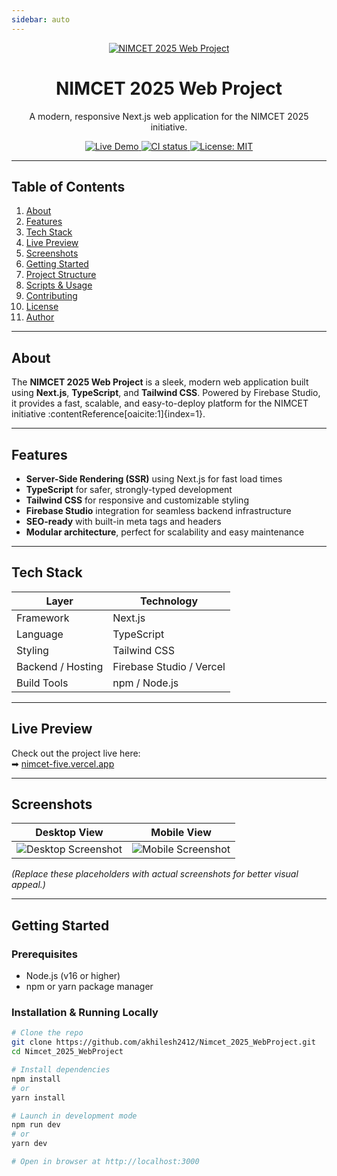 ```yaml
---
sidebar: auto
---
```


<p align="center">
  <a href="https://nimcet-five.vercel.app" target="_blank">
    <img src="https://i.postimg.cc/xTD53D8Q/20250813-102906.png" alt="NIMCET 2025 Web Project" />
  </a>
</p>

<h1 align="center">NIMCET 2025 Web Project</h1>
<p align="center">A modern, responsive Next.js web application for the NIMCET 2025 initiative.</p>

<p align="center">
  <a href="https://nimcet-five.vercel.app" target="_blank">
    <img alt="Live Demo" src="https://img.shields.io/badge/Live-Demo-blue?style=for-the-badge&logo=vercel" />
  </a>
  <a href="https://github.com/akhilesh2412/Nimcet_2025_WebProject/actions" target="_blank">
    <img alt="CI status" src="https://img.shields.io/github/actions/workflow/status/akhilesh2412/Nimcet_2025_WebProject/ci.yml?branch=main&style=for-the-badge" />
  </a>
  <a href="https://github.com/akhilesh2412/Nimcet_2025_WebProject/blob/main/LICENSE" target="_blank">
    <img alt="License: MIT" src="https://img.shields.io/badge/license-MIT-green?style=for-the-badge" />
  </a>
</p>

---

##  Table of Contents

1. [About](#about)  
2. [Features](#features)  
3. [Tech Stack](#tech-stack)  
4. [Live Preview](#live-preview)  
5. [Screenshots](#screenshots)  
6. [Getting Started](#getting-started)  
7. [Project Structure](#project-structure)  
8. [Scripts & Usage](#scripts--usage)  
9. [Contributing](#contributing)  
10. [License](#license)  
11. [Author](#author)

---

##  About

The **NIMCET 2025 Web Project** is a sleek, modern web application built using **Next.js**, **TypeScript**, and **Tailwind CSS**. Powered by Firebase Studio, it provides a fast, scalable, and easy-to-deploy platform for the NIMCET initiative :contentReference[oaicite:1]{index=1}.

---

##  Features

-  **Server-Side Rendering (SSR)** using Next.js for fast load times  
-  **TypeScript** for safer, strongly-typed development  
-  **Tailwind CSS** for responsive and customizable styling  
-  **Firebase Studio** integration for seamless backend infrastructure  
-  **SEO-ready** with built-in meta tags and headers  
-  **Modular architecture**, perfect for scalability and easy maintenance

---

##  Tech Stack

| Layer               | Technology             |
|---------------------|------------------------|
| Framework           | Next.js                |
| Language            | TypeScript             |
| Styling            | Tailwind CSS           |
| Backend / Hosting   | Firebase Studio / Vercel |
| Build Tools         | npm / Node.js          |

---

##  Live Preview

Check out the project live here:  
➡ [nimcet-five.vercel.app](https://nimcet-five.vercel.app)

---

##  Screenshots

| Desktop View                          | Mobile View                        |
|---------------------------------------|-------------------------------------|
| ![Desktop Screenshot](https://via.placeholder.com/400x250?text=Desktop+View) | ![Mobile Screenshot](https://via.placeholder.com/300x500?text=Mobile+View) |

*(Replace these placeholders with actual screenshots for better visual appeal.)*

---

##  Getting Started

### Prerequisites

- Node.js (v16 or higher)  
- npm or yarn package manager  

### Installation & Running Locally

```bash
# Clone the repo
git clone https://github.com/akhilesh2412/Nimcet_2025_WebProject.git
cd Nimcet_2025_WebProject

# Install dependencies
npm install
# or
yarn install

# Launch in development mode
npm run dev
# or
yarn dev

# Open in browser at http://localhost:3000
